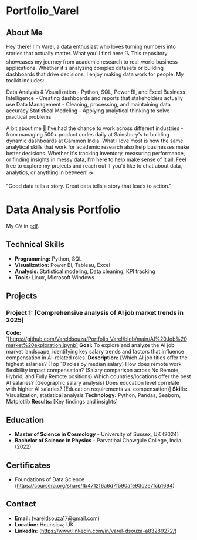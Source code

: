 # Portfolio_Varel

## About Me
Hey there! I'm Varel, a data enthusiast who loves turning numbers into stories that actually matter.
What you'll find here 🔍
This repository showcases my journey from academic research to real-world business applications. Whether it's analyzing complex datasets or building dashboards that drive decisions, I enjoy making data work for people.
My toolkit includes:

Data Analysis & Visualization - Python, SQL, Power BI, and Excel
Business Intelligence - Creating dashboards and reports that stakeholders actually use
Data Management - Cleaning, processing, and maintaining data accuracy
Statistical Modeling - Applying analytical thinking to solve practical problems

A bit about me 🚀
I've had the chance to work across different industries - from managing 500+ product codes daily at Sainsbury's to building dynamic dashboards at Gammon India. What I love most is how the same analytical skills that work for academic research also help businesses make better decisions.
Whether it's tracking inventory, measuring performance, or finding insights in messy data, I'm here to help make sense of it all.
Feel free to explore my projects and reach out if you'd like to chat about data, analytics, or anything in between! ☕

"Good data tells a story. Great data tells a story that leads to action."


# Data Analysis Portfolio

My CV in [pdf](https://github.com/Vareldsouza/Portfolio_Varel/blob/main/Varel%20Dsouza%20CV.pdf).

## Technical Skills
- **Programming:** Python, SQL
- **Visualization:** Power BI, Tableau, Excel
- **Analysis:** Statistical modeling, Data cleaning, KPI tracking
- **Tools:** Linux, Microsoft Windows

## Projects

### Project 1: [Comprehensive analysis of AI job market trends in 2025]
**Code:** `[https://github.com/Vareldsouza/Portfolio_Varel/blob/main/AI%20Job%20market%20exploration.ipynb]
**Goal:** To explore and analyze the AI job market landscape, identifying key salary trends and factors that influence compensation in AI-related roles.
**Description:** [Which AI job titles offer the highest salaries? (Top 10 roles by median salary)
How does remote work flexibility impact compensation? (Salary comparison across No Remote, Hybrid, and Fully Remote positions)
Which countries/locations offer the best AI salaries? (Geographic salary analysis)
Does education level correlate with higher AI salaries? (Education requirements vs. compensation)]
**Skills:** Visualization, statistical analysis
**Technology:** Python, Pandas, Seaborn, Matplotlib
**Results:** [Key findings and insights]


## Education
- **Master of Science in Cosmology** - University of Sussex, UK (2024)
- **Bachelor of Science in Physics** - Parvatibai Chowgule College, India (2022)

## Certificates
- Foundations of Data Science (https://coursera.org/share/fb4712f6a6d7f590afe93c2e7fcb1694)

## Contact
- **Email:** (vareldsouza17@gmail.com)
- **Location:** Hounslow, UK
- **LinkedIn:** (https://www.linkedin.com/in/varel-dsouza-a83289272/)
